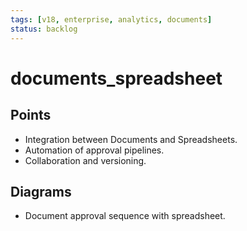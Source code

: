 ```yaml
---
tags: [v18, enterprise, analytics, documents]
status: backlog
---
```

# documents_spreadsheet

## Points
- Integration between Documents and Spreadsheets.
- Automation of approval pipelines.
- Collaboration and versioning.

## Diagrams
- Document approval sequence with spreadsheet.




